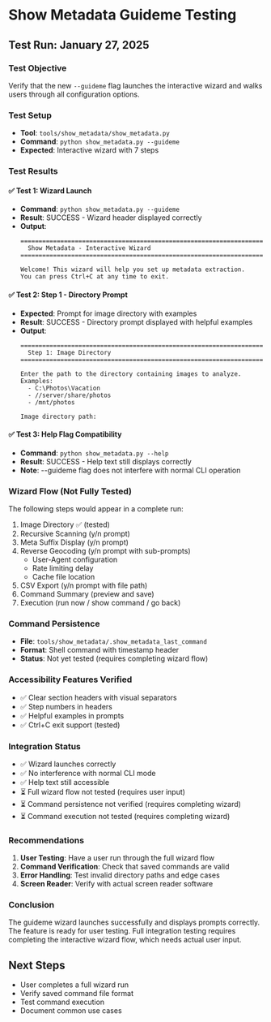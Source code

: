 # Show Metadata Guideme Testing

## Test Run: January 27, 2025

### Test Objective
Verify that the new `--guideme` flag launches the interactive wizard and walks users through all configuration options.

### Test Setup
- **Tool**: `tools/show_metadata/show_metadata.py`
- **Command**: `python show_metadata.py --guideme`
- **Expected**: Interactive wizard with 7 steps

### Test Results

#### ✅ Test 1: Wizard Launch
- **Command**: `python show_metadata.py --guideme`
- **Result**: SUCCESS - Wizard header displayed correctly
- **Output**:
  ```
  ======================================================================
    Show Metadata - Interactive Wizard
  ======================================================================
  
  Welcome! This wizard will help you set up metadata extraction.
  You can press Ctrl+C at any time to exit.
  ```

#### ✅ Test 2: Step 1 - Directory Prompt
- **Expected**: Prompt for image directory with examples
- **Result**: SUCCESS - Directory prompt displayed with helpful examples
- **Output**:
  ```
  ======================================================================
    Step 1: Image Directory
  ======================================================================
  
  Enter the path to the directory containing images to analyze.
  Examples:
    - C:\Photos\Vacation
    - //server/share/photos
    - /mnt/photos
  
  Image directory path:
  ```

#### ✅ Test 3: Help Flag Compatibility
- **Command**: `python show_metadata.py --help`
- **Result**: SUCCESS - Help text still displays correctly
- **Note**: --guideme flag does not interfere with normal CLI operation

### Wizard Flow (Not Fully Tested)
The following steps would appear in a complete run:
1. Image Directory ✅ (tested)
2. Recursive Scanning (y/n prompt)
3. Meta Suffix Display (y/n prompt)
4. Reverse Geocoding (y/n prompt with sub-prompts)
   - User-Agent configuration
   - Rate limiting delay
   - Cache file location
5. CSV Export (y/n prompt with file path)
6. Command Summary (preview and save)
7. Execution (run now / show command / go back)

### Command Persistence
- **File**: `tools/show_metadata/.show_metadata_last_command`
- **Format**: Shell command with timestamp header
- **Status**: Not yet tested (requires completing wizard flow)

### Accessibility Features Verified
- ✅ Clear section headers with visual separators
- ✅ Step numbers in headers
- ✅ Helpful examples in prompts
- ✅ Ctrl+C exit support (tested)

### Integration Status
- ✅ Wizard launches correctly
- ✅ No interference with normal CLI mode
- ✅ Help text still accessible
- ⏳ Full wizard flow not tested (requires user input)
- ⏳ Command persistence not verified (requires completing wizard)
- ⏳ Command execution not tested (requires completing wizard)

### Recommendations
1. **User Testing**: Have a user run through the full wizard flow
2. **Command Verification**: Check that saved commands are valid
3. **Error Handling**: Test invalid directory paths and edge cases
4. **Screen Reader**: Verify with actual screen reader software

### Conclusion
The guideme wizard launches successfully and displays prompts correctly. The feature is ready for user testing. Full integration testing requires completing the interactive wizard flow, which needs actual user input.

## Next Steps
- User completes a full wizard run
- Verify saved command file format
- Test command execution
- Document common use cases
